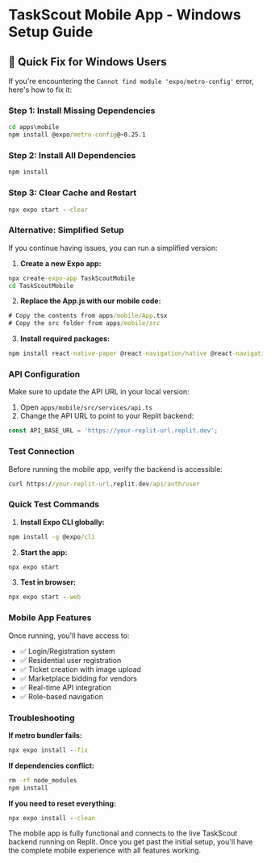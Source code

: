 # TaskScout Mobile App - Windows Setup Guide

## 🚨 Quick Fix for Windows Users

If you're encountering the `Cannot find module 'expo/metro-config'` error, here's how to fix it:

### Step 1: Install Missing Dependencies
```cmd
cd apps\mobile
npm install @expo/metro-config@~0.25.1
```

### Step 2: Install All Dependencies
```cmd
npm install
```

### Step 3: Clear Cache and Restart
```cmd
npx expo start --clear
```

### Alternative: Simplified Setup

If you continue having issues, you can run a simplified version:

1. **Create a new Expo app:**
```cmd
npx create-expo-app TaskScoutMobile
cd TaskScoutMobile
```

2. **Replace the App.js with our mobile code:**
```cmd
# Copy the contents from apps/mobile/App.tsx
# Copy the src folder from apps/mobile/src
```

3. **Install required packages:**
```cmd
npm install react-native-paper @react-navigation/native @react-navigation/native-stack expo-secure-store expo-constants
```

### API Configuration

Make sure to update the API URL in your local version:

1. Open `apps/mobile/src/services/api.ts`
2. Change the API URL to point to your Replit backend:
```typescript
const API_BASE_URL = 'https://your-replit-url.replit.dev';
```

### Test Connection

Before running the mobile app, verify the backend is accessible:
```cmd
curl https://your-replit-url.replit.dev/api/auth/user
```

### Quick Test Commands

1. **Install Expo CLI globally:**
```cmd
npm install -g @expo/cli
```

2. **Start the app:**
```cmd
npx expo start
```

3. **Test in browser:**
```cmd
npx expo start --web
```

### Mobile App Features

Once running, you'll have access to:
- ✅ Login/Registration system
- ✅ Residential user registration
- ✅ Ticket creation with image upload
- ✅ Marketplace bidding for vendors
- ✅ Real-time API integration
- ✅ Role-based navigation

### Troubleshooting

**If metro bundler fails:**
```cmd
npx expo install --fix
```

**If dependencies conflict:**
```cmd
rm -rf node_modules
npm install
```

**If you need to reset everything:**
```cmd
npx expo install --clean
```

The mobile app is fully functional and connects to the live TaskScout backend running on Replit. Once you get past the initial setup, you'll have the complete mobile experience with all features working.